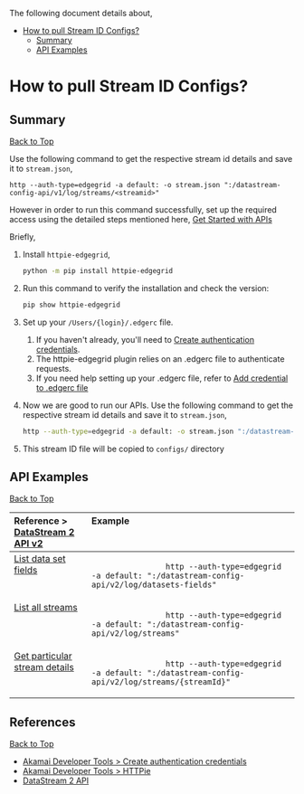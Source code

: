 <div id="top"></div>

The following document details about, 

+ [How to pull Stream ID Configs?](#how-to-pull-stream-id-configs)
    * [Summary](#summary)
    * [API Examples](#api-examples)

# How to pull Stream ID Configs?

## Summary
<p align="left"><a href="#top">Back to Top</a></p>

Use the following command to get the respective stream id details and save it to `stream.json`,

```
http --auth-type=edgegrid -a default: -o stream.json ":/datastream-config-api/v1/log/streams/<streamid>"
```

However in order to run this command successfully, set up the required access using the detailed steps mentioned here,
<a href="https://techdocs.akamai.com/developer/docs/set-up-authentication-credentials">Get Started with APIs </a>


Briefly,


1. Install `httpie-edgegrid`,
   ```bash
   python -m pip install httpie-edgegrid
   ```

2. Run this command to verify the installation and check the version:

    ```bash
    pip show httpie-edgegrid
    ```

2. Set up your `/Users/{login}/.edgerc` file. 

    1. If you haven't already, you'll need to [Create authentication credentials](https://techdocs.akamai.com/developer/docs/set-up-authentication-credentials).
    2. The httpie-edgegrid plugin relies on an .edgerc file to authenticate requests. 
    2. If you need help setting up your .edgerc file, refer to [Add credential to .edgerc file](https://techdocs.akamai.com/developer/docs/set-up-authentication-credentials#add-credential-to-edgerc-file)

3. Now we are good to run our APIs. Use the following command to get the respective stream id details and save it to `stream.json`,

    ```bash
    http --auth-type=edgegrid -a default: -o stream.json ":/datastream-config-api/v2/log/streams/{streamId}"
    ```

4. This stream ID file will be copied to `configs/` directory

## API Examples
<p align="left"><a href="#top">Back to Top</a></p>

<table>
    <thead>
    <tr align="left" valign="top">
        <th>
            Reference > <a href="https://techdocs.akamai.com/datastream2/v2/reference/api">DataStream 2 API v2</a>
        </th>
        <th>
            Example
        </th>
    </tr>
    </thead>
    <tbody>
    <tr align="left" valign="top">
        <td valign="top">
            <a href="https://techdocs.akamai.com/datastream2/v2/reference/get-dataset-fields">List data set fields
</a>
        </td>
        <td>
            <code>
                http --auth-type=edgegrid -a default: ":/datastream-config-api/v2/log/datasets-fields"
            </code>
        </td>
    </tr>
    <tr align="left" valign="top">
        <td valign="top">
            <a href="https://techdocs.akamai.com/datastream2/v2/reference/get-streams">List all streams</a>
        </td>
        <td>
            <code>
                http --auth-type=edgegrid -a default: ":/datastream-config-api/v2/log/streams"
            </code>
        </td>
    </tr>
    <tr align="left" valign="top">
        <td valign="top">
            <a href="https://developer.akamai.com/api/core_features/datastream2_config/v1.html#getstream">Get particular stream details</a>
        </td>
        <td>
            <code>
                http --auth-type=edgegrid -a default: ":/datastream-config-api/v2/log/streams/{streamId}"
            </code>
            <br/>
        </td>
    </tr>
    </tbody>
</table>

## References
<p align="left"><a href="#top">Back to Top</a></p>

- [Akamai Developer Tools > Create authentication credentials](https://techdocs.akamai.com/developer/docs/set-up-authentication-credentials)
- [Akamai Developer Tools > HTTPie](https://techdocs.akamai.com/developer/docs/httpie-make-api-calls)
- [DataStream 2 API](https://techdocs.akamai.com/datastream2/reference/api)